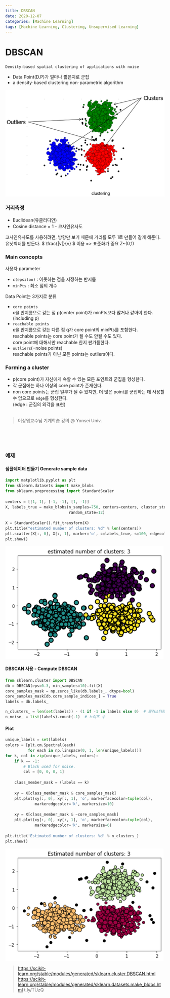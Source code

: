 ```yaml
---
title: DBSCAN
date: 2020-12-07
categories: [Machine Learning]
tags: [Machine Learning, Clustering, Unsupervised Learning]
---
```


# DBSCAN
`Density-based spatial clustering of applications with noise`  
- Data Point(D.P)가 얼마나 짧은지로 군집  
- a density-based clustering non-parametric algorithm<br/>

<img src = "https://github.com/alias-son/alias-son.github.io/blob/main/assets/images/posts/DBSCAN/dbscan_img_1.png?raw=true" width="700px" align="center"><br/>

### **거리측정**  
- Euclidean(유클리디안)  
- Cosine distance = 1 - 코사인유사도<br/>

코사인유사도를 사용하려면, 방향만 보기 때문에 거리를 모두 1로 만들어 같게 해준다.  
유닛벡터를 만든다. $ \frac{\|v\|}{v} $ 이용 => 표준화가 중요 Z~(0,1)<br/>

### **Main concepts**  
사용자 parameter  
- `ε(epsilon)` : 이웃하는 점을 지정하는 반지름  
- `minPts` : 최소 점의 개수<br/>

Data Point는 3가지로 분류  
- `core points`  
  ε을 반지름으로 갖는 점 p(center point)가 minPts보다 많거나 같아야 한다. (including p)  
- `reachable points`  
  ε을 반지름으로 갖는 다른 점 q가 core point의 minPts를 포함한다.  
  reachable points는 core point가 될 수도 안될 수도 있다.  
  core point에 대해서만 reachable 한지 판가름한다.  
- `outliers`(=noise points)  
  reachable points가 아닌 모든 points는 outliers이다.

### **Forming a cluster**

- p(core point)가 자신에게 속할 수 있는 모든 포인트와 군집을 형성한다.
- 각 군집에는 하나 이상의 core point가 존재한다.
- non core points는 군집 일부가 될 수 있지만, 더 많은 point를 군집하는 데 사용할 수 없으므로 `edge`를 형성한다.  
  (edge : 군집의 외각을 표현)
<br/><br/>

> 이상엽교수님 기계학습 강의 @ Yonsei Univ.

<br/><br/><br/>

### **예제**  

#### 샘플데이터 만들기 Generate sample data  
```python
import matplotlib.pyplot as plt
from sklearn.datasets import make_blobs
from sklearn.preprocessing import StandardScaler

centers = [[1, 1], [-1, -1], [1, -1]]
X, labels_true = make_blobs(n_samples=750, centers=centers, cluster_std=0.4,
                            random_state=12)

X = StandardScaler().fit_transform(X)
plt.title("estimated number of clusters: %d" % len(centers))
plt.scatter(X[:, 0], X[:, 1], marker='o', c=labels_true, s=100, edgecolor="k", linewidth=2)
plt.show()
```

<img src = "https://github.com/alias-son/alias-son.github.io/blob/main/assets/images/posts/DBSCAN/output_0_0.png?raw=true" width="500px" align="center"><br/>


#### DBSCAN 사용 - Compute DBSCAN  
```python
from sklearn.cluster import DBSCAN
db = DBSCAN(eps=0.3, min_samples=10).fit(X)
core_samples_mask = np.zeros_like(db.labels_, dtype=bool)
core_samples_mask[db.core_sample_indices_] = True
labels = db.labels_
```

```python
n_clusters_ = len(set(labels)) - (1 if -1 in labels else 0)  # 클러스터링 수
n_noise_ = list(labels).count(-1)  # 노이즈 수
```

#### Plot
```python
unique_labels = set(labels)
colors = [plt.cm.Spectral(each)
          for each in np.linspace(0, 1, len(unique_labels))]
for k, col in zip(unique_labels, colors):
    if k == -1:
        # Black used for noise.
        col = [0, 0, 0, 1]

    class_member_mask = (labels == k)

    xy = X[class_member_mask & core_samples_mask]
    plt.plot(xy[:, 0], xy[:, 1], 'o', markerfacecolor=tuple(col),
             markeredgecolor='k', markersize=10)

    xy = X[class_member_mask & ~core_samples_mask]
    plt.plot(xy[:, 0], xy[:, 1], 'o', markerfacecolor=tuple(col),
             markeredgecolor='k', markersize=6)

plt.title('Estimated number of clusters: %d' % n_clusters_)
plt.show()
```

<img src = "https://github.com/alias-son/alias-son.github.io/blob/main/assets/images/posts/DBSCAN/output_3_0.png?raw=true" width="500px" align="center"><br/>

> https://scikit-learn.org/stable/modules/generated/sklearn.cluster.DBSCAN.html
> https://scikit-learn.org/stable/modules/generated/sklearn.datasets.make_blobs.html
> t.ly/TUzQ
